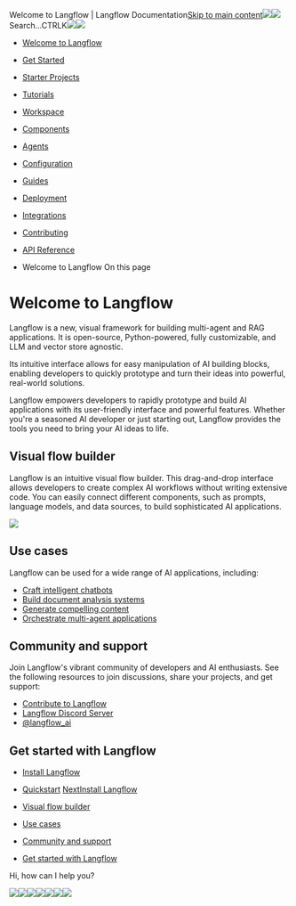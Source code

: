 Welcome to Langflow | Langflow Documentation[Skip to main content](#__docusaurus_skipToContent_fallback)[![](/img/langflow-logo-black.svg)![](/img/langflow-logo-white.svg)](/)Search...CTRLK[![](/img/langflow-logo-black.svg)![](/img/langflow-logo-white.svg)](/)

* [Welcome to Langflow](/)
* [Get Started](/get-started-installation)
* [Starter Projects](/starter-projects-basic-prompting)
* [Tutorials](/tutorials-blog-writer)
* [Workspace](/workspace-overview)
* [Components](/components-overview)
* [Agents](/agents-overview)
* [Configuration](/configuration-api-keys)
* [Guides](/guides-chat-memory)
* [Deployment](/deployment-docker)
* [Integrations](/integrations-assemblyai)
* [Contributing](/contributing-community)
* [API Reference](/api)


* Welcome to Langflow
On this page

Welcome to Langflow
===================

Langflow is a new, visual framework for building multi-agent and RAG applications. It is open-source, Python-powered, fully customizable, and LLM and vector store agnostic.

Its intuitive interface allows for easy manipulation of AI building blocks, enabling developers to quickly prototype and turn their ideas into powerful, real-world solutions.

Langflow empowers developers to rapidly prototype and build AI applications with its user-friendly interface and powerful features. Whether you're a seasoned AI developer or just starting out, Langflow provides the tools you need to bring your AI ideas to life.

Visual flow builder[​](#visual-flow-builder)
--------------------------------------------

Langflow is an intuitive visual flow builder. This drag-and-drop interface allows developers to create complex AI workflows without writing extensive code. You can easily connect different components, such as prompts, language models, and data sources, to build sophisticated AI applications.

![](/assets/images/playground-response-91229e908f0650f9a0d2a6ca5bf2d4e5.png)

Use cases[​](#use-cases)
------------------------

Langflow can be used for a wide range of AI applications, including:

* [Craft intelligent chatbots](/tutorials-memory-chatbot)
* [Build document analysis systems](/tutorials-document-qa)
* [Generate compelling content](/tutorials-blog-writer)
* [Orchestrate multi-agent applications](/starter-projects-simple-agent)

Community and support[​](#community-and-support)
------------------------------------------------

Join Langflow's vibrant community of developers and AI enthusiasts. See the following resources to join discussions, share your projects, and get support:

* [Contribute to Langflow](/contributing-how-to-contribute)
* [Langflow Discord Server](https://discord.gg/EqksyE2EX9)
* [@langflow\_ai](https://twitter.com/langflow_ai)

Get started with Langflow[​](#get-started-with-langflow)
--------------------------------------------------------

* [Install Langflow](/get-started-installation)
* [Quickstart](/get-started-quickstart)
[NextInstall Langflow](/get-started-installation)

* [Visual flow builder](#visual-flow-builder)
* [Use cases](#use-cases)
* [Community and support](#community-and-support)
* [Get started with Langflow](#get-started-with-langflow)

Hi, how can I help you?

![](/img/langflow-icon-black-transparent.svg)![](https://www.facebook.com/tr?id=853345499983657&ev=PageView&noscript=1)![](https://www.facebook.com/tr?id=1482048748489568&ev=PageView&noscript=1)![](https://www.facebook.com/tr?id=1172982080582122&ev=PageView&noscript=1)![](https://www.facebook.com/tr?id=896532212496788&ev=PageView&noscript=1)![](https://t.co/1/i/adsct?bci=4&dv=UTC%26en-US%40posix%26Google%20Inc.%26Linux%20x86_64%26255%261280%26720%2612%2624%261280%26720%260%26na&eci=3&event=%7B%7D&event_id=bb03b1f8-e2f0-497c-9cf7-a5e069952844&integration=advertiser&p_id=Twitter&p_user_id=0&pl_id=d1fa379d-24e4-4f6d-8d8c-e559d3f09270&tw_document_href=https%3A%2F%2Fdocs.langflow.org%2F&tw_iframe_status=0&txn_id=omt17&type=javascript&version=2.3.31)![](https://analytics.twitter.com/1/i/adsct?bci=4&dv=UTC%26en-US%40posix%26Google%20Inc.%26Linux%20x86_64%26255%261280%26720%2612%2624%261280%26720%260%26na&eci=3&event=%7B%7D&event_id=bb03b1f8-e2f0-497c-9cf7-a5e069952844&integration=advertiser&p_id=Twitter&p_user_id=0&pl_id=d1fa379d-24e4-4f6d-8d8c-e559d3f09270&tw_document_href=https%3A%2F%2Fdocs.langflow.org%2F&tw_iframe_status=0&txn_id=omt17&type=javascript&version=2.3.31)